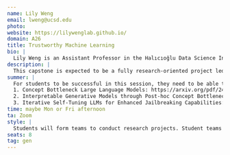 ```yaml
---
name: Lily Weng
email: lweng@ucsd.edu
photo:
website: https://lilywenglab.github.io/
domain: A26
title: Trustworthy Machine Learning
bio: |
  Lily Weng is an Assistant Professor in the Halıcıoğlu Data Science Institute at UC San Diego with affiliation in the CSE department. Her research interest is in machine learning and deep learning, with primary focus on Trustworthy AI.
description: |
  This capstone is expected to be a fully research-oriented project led by student teams. The topics include: building interpretable deep learning models, automated mechanistic interpretability frameworks for deep vision models or large language models. Another potential topic is on the jailbreak attacks and other potential failure modes for LLMs.
summer: |
  For students to be successful in this session, they need to be able to understand the following papers and be able to set up the code repositories successfully:
  1. Concept Bottleneck Large Language Models: https://arxiv.org/pdf/2412.07992
  2. Interpretable Generative Models through Post-hoc Concept Bottlenecks: https://arxiv.org/abs/2503.19377
  3. Iterative Self-Tuning LLMs for Enhanced Jailbreaking Capabilities: https://arxiv.org/pdf/2410.18469
time: maybe Mon or Fri afternoon
ta: Zoom
style: |
  Students will form teams to conduct research projects. Student teams are expected to lead the research project. Students are expected to be proficient in PyTorch and deep learning libraries, and have experience in setting up deep vision models and open-sourced LLMs.
seats: 8
tag: gen
---
```

